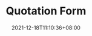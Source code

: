 ---
title: Quotation Form
date: 2021-12-18T11:10:36+08:00
draft: false
language: en
description: ""
image: "images/sign-makers-card.png"
images: ["images/sign-makers-card.png"]
type: page
layout: book-consultation
---